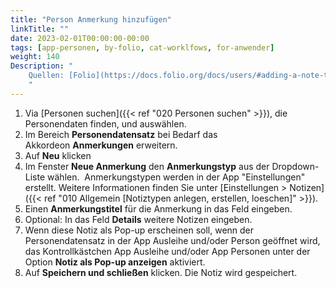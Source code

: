 ```yaml
---
title: "Person Anmerkung hinzufügen"
linkTitle: ""
date: 2023-02-01T00:00:00-00:00
tags: [app-personen, by-folio, cat-worklfows, for-anwender]
weight: 140
Description: "
    Quellen: [Folio](https://docs.folio.org/docs/users/#adding-a-note-to-a-user-record) <!-- & [GBV](https://info.gebev.de/pages/viewpage.action?pageId=841416763) -->
    "
---
```


1.  Via [Personen suchen]({{< ref "020 Personen suchen" >}}), die Personendaten finden, und auswählen.
2.  Im Bereich **Personendatensatz** bei Bedarf das Akkordeon **Anmerkungen** erweitern.
3.  Auf **Neu** klicken
4.  Im Fenster **Neue Anmerkung** den **Anmerkungstyp** aus der Dropdown-Liste wählen.  Anmerkungstypen werden in der App "Einstellungen" erstellt. Weitere Informationen finden Sie unter [Einstellungen > Notizen]({{< ref "010 Allgemein [Notiztypen anlegen, erstellen, loeschen]" >}}).
5.  Einen **Anmerkungstitel** für die Anmerkung in das Feld eingeben.
6.  Optional: In das Feld **Details** weitere Notizen eingeben.
7.  Wenn diese Notiz als Pop-up erscheinen soll, wenn der Personendatensatz in der App Ausleihe und/oder Person geöffnet wird, das Kontrollkästchen App Ausleihe und/oder App Personen unter der Option **Notiz als Pop-up anzeigen** aktiviert.
8.  Auf **Speichern und schließen** klicken. Die Notiz wird gespeichert.
